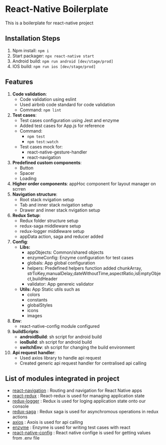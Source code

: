 # React-Native Boilerplate
This is a boilerplate for react-native project

## Installation Steps
1. Npm install: ````npm i````
2. Start packager: ````npx react-native start````
3. Android build: ````npm run android [dev/stage/prod]````
4. IOS build: ````npm run ios [dev/stage/prod]````

## Features
1. **Code validation**:
    - Code validation using eslint
    - Used airbnb code standard for code validation
    - Command: ```npm lint```
2. **Test cases**:
    - Test cases configuration using Jest and enzyme
    - Added test cases for App.js for reference
    - Command:
        - ```npm test```
        - ```npm test:watch```
    - Test cases mock for:
        - react-native-gesture-handler
        - react-navigation
3. **Predefined custom components**:
    - Button
    - Spacer
    - Loading
4. **Higher order components**: appHoc component for layout manager on scrren
5. **Navigation structure**:
    - Root stack nvigation setup
    - Tab and inner stack nvigation setup
    - Drawer and inner stack nvigation setup
6. **Redux Setup**:
    - Redux folder structure setup
    - redux-saga middleware setup
    - redux-logger middleware setup
    - appData action, saga and reducer added
7. **Config**:
    - **Libs:**
        - appObjects: Common/shared objects
        - enzymeConfig: Enzyme configuration for test cases
        - globals: App global configuration
        - helpers: Predefined helpers function added chunkArray, strToKey,manualDelay,dateWithoutTime,aspectRatio,isEmptyObject,buildHeader
        - validator: App genereic validator
    - **Utils:** App Static utils such as
        - colors
        - constants
        - globalStyles
        - icons
        - images
8. **Env**:
    - react-native-config module configured
9. **buildScripts**:
    - **androidBuild**: sh script for android build
    - **iosBuild**: sh script for android build
    - **switchEnv**: sh script for changing the build environment
10. **Api request handler**:
    - Used axios library to handle api request
    - Created generic api request handler for centralised api calling

## List of modules integrated in project
* [react-navigation](https://reactnavigation.org/) :
Routing and navigation for React Native apps
* [react-redux](https://redux.js.org/basics/usage-with-react) :
React-redux is used for managing application state
* [redux-logger](https://github.com/evgenyrodionov/redux-logger) :
Redux is used for loging application state onto our console
* [redux-saga](https://redux-saga.js.org/) :
Redux saga is used for asynchromous operations in redux actions
* [axios](https://github.com/axios/axios) :
Axois is used for api calling
* [enzyme](https://enzymejs.github.io/enzyme/) :
Enzyme is used for writing test cases with react
* [react-native-config](https://github.com/luggit/react-native-config) :
React native confige is used for getting values from .env file